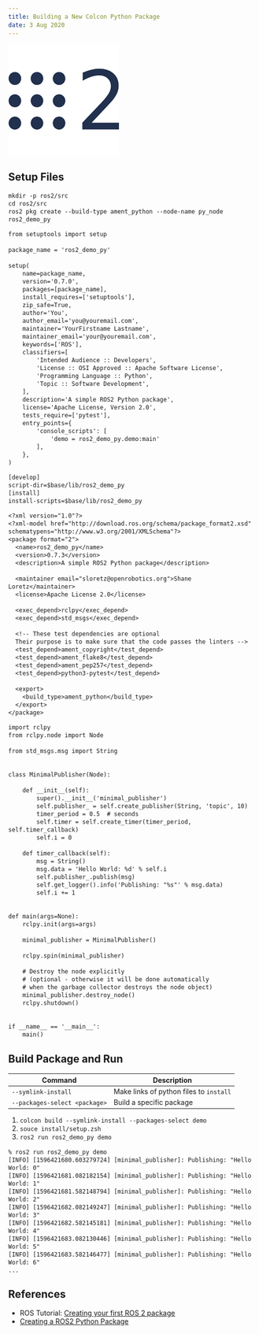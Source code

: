 ```yaml
---
title: Building a New Colcon Python Package
date: 3 Aug 2020
---
```


![](../ros2.png)

## Setup Files

```
mkdir -p ros2/src
cd ros2/src
ros2 pkg create --build-type ament_python --node-name py_node ros2_demo_py
```

```
from setuptools import setup

package_name = 'ros2_demo_py'

setup(
    name=package_name,
    version='0.7.0',
    packages=[package_name],
    install_requires=['setuptools'],
    zip_safe=True,
    author='You',
    author_email='you@youremail.com',
    maintainer='YourFirstname Lastname',
    maintainer_email='your@youremail.com',
    keywords=['ROS'],
    classifiers=[
        'Intended Audience :: Developers',
        'License :: OSI Approved :: Apache Software License',
        'Programming Language :: Python',
        'Topic :: Software Development',
    ],
    description='A simple ROS2 Python package',
    license='Apache License, Version 2.0',
    tests_require=['pytest'],
    entry_points={
        'console_scripts': [
            'demo = ros2_demo_py.demo:main'
        ],
    },
)
```

```
[develop]
script-dir=$base/lib/ros2_demo_py
[install]
install-scripts=$base/lib/ros2_demo_py
```

```
<?xml version="1.0"?>
<?xml-model href="http://download.ros.org/schema/package_format2.xsd" schematypens="http://www.w3.org/2001/XMLSchema"?>
<package format="2">
  <name>ros2_demo_py</name>
  <version>0.7.3</version>
  <description>A simple ROS2 Python package</description>

  <maintainer email="sloretz@openrobotics.org">Shane Loretz</maintainer>
  <license>Apache License 2.0</license>

  <exec_depend>rclpy</exec_depend>
  <exec_depend>std_msgs</exec_depend>

  <!-- These test dependencies are optional
  Their purpose is to make sure that the code passes the linters -->
  <test_depend>ament_copyright</test_depend>
  <test_depend>ament_flake8</test_depend>
  <test_depend>ament_pep257</test_depend>
  <test_depend>python3-pytest</test_depend>

  <export>
    <build_type>ament_python</build_type>
  </export>
</package>
```

```
import rclpy
from rclpy.node import Node

from std_msgs.msg import String


class MinimalPublisher(Node):

    def __init__(self):
        super().__init__('minimal_publisher')
        self.publisher_ = self.create_publisher(String, 'topic', 10)
        timer_period = 0.5  # seconds
        self.timer = self.create_timer(timer_period, self.timer_callback)
        self.i = 0

    def timer_callback(self):
        msg = String()
        msg.data = 'Hello World: %d' % self.i
        self.publisher_.publish(msg)
        self.get_logger().info('Publishing: "%s"' % msg.data)
        self.i += 1


def main(args=None):
    rclpy.init(args=args)

    minimal_publisher = MinimalPublisher()

    rclpy.spin(minimal_publisher)

    # Destroy the node explicitly
    # (optional - otherwise it will be done automatically
    # when the garbage collector destroys the node object)
    minimal_publisher.destroy_node()
    rclpy.shutdown()


if __name__ == '__main__':
    main()
```

## Build Package and Run

| Command                       | Description                             |
|-------------------------------|-----------------------------------------|
| `--symlink-install`           | Make links of python files to `install` |
| `--packages-select <package>` | Build a specific package                |

1. `colcon build --symlink-install --packages-select demo`
1. `souce install/setup.zsh`
1. `ros2 run ros2_demo_py demo`

```
% ros2 run ros2_demo_py demo                
[INFO] [1596421680.603279724] [minimal_publisher]: Publishing: "Hello World: 0"
[INFO] [1596421681.082182154] [minimal_publisher]: Publishing: "Hello World: 1"
[INFO] [1596421681.582148794] [minimal_publisher]: Publishing: "Hello World: 2"
[INFO] [1596421682.082149247] [minimal_publisher]: Publishing: "Hello World: 3"
[INFO] [1596421682.582145181] [minimal_publisher]: Publishing: "Hello World: 4"
[INFO] [1596421683.082130446] [minimal_publisher]: Publishing: "Hello World: 5"
[INFO] [1596421683.582146477] [minimal_publisher]: Publishing: "Hello World: 6"
...
```

## References

- ROS Tutorial: [Creating your first ROS 2 package](https://index.ros.org/doc/ros2/Tutorials/Creating-Your-First-ROS2-Package/)
- [Creating a ROS2 Python Package](https://www.theconstructsim.com/ros2-tutorials-5-how-to-create-a-ros2-package-for-python-update/)
